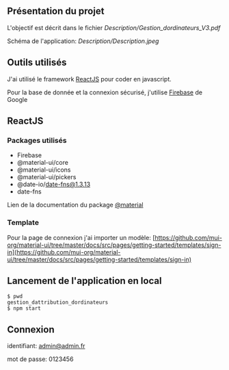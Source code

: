 ## Présentation du projet

L'objectif est décrit dans le fichier _Description/Gestion_dordinateurs_V3.pdf_ 

Schéma de l'application: _Description/Description.jpeg_

## Outils utilisés

J'ai utilisé le framework [ReactJS](https://fr.reactjs.org/) pour coder en javascript.

Pour la base de donnée et la connexion sécurisé, j'utilise [Firebase](https://firebase.google.com/?gclid=CjwKCAjwps75BRAcEiwAEiACMaO4i7ZW-gbckBmu14Ag3cNrl7KXwdcYap0wsgg01y4YnJjT3rKXRBoCoMIQAvD_BwE) de Google

## ReactJS

### Packages utilisés

- Firebase
- @material-ui/core
- @material-ui/icons
- @material-ui/pickers
- @date-io/date-fns@1.3.13
- date-fns

Lien de la documentation du package [@material](https://material-ui.com)

### Template 

Pour la page de connexion j'ai importer un modèle: 
[https://github.com/mui-org/material-ui/tree/master/docs/src/pages/getting-started/templates/sign-in](https://github.com/mui-org/material-ui/tree/master/docs/src/pages/getting-started/templates/sign-in)

## Lancement de l'application en local
```
$ pwd
gestion_dattribution_dordinateurs
$ npm start
```

## Connexion 
identifiant: admin@admin.fr

mot de passe: 0123456
